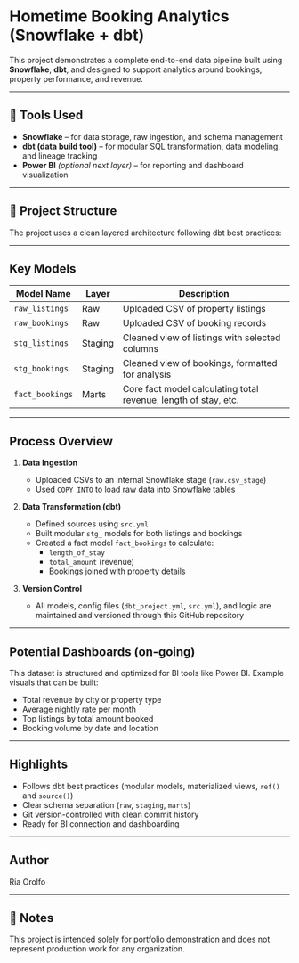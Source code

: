 # Hometime Booking Analytics (Snowflake + dbt)

This project demonstrates a complete end-to-end data pipeline built using **Snowflake**, **dbt**, and designed to support analytics around bookings, property performance, and revenue.

---

## 🔧 Tools Used

- **Snowflake** – for data storage, raw ingestion, and schema management  
- **dbt (data build tool)** – for modular SQL transformation, data modeling, and lineage tracking  
- **Power BI** *(optional next layer)* – for reporting and dashboard visualization

---

## 📐 Project Structure

The project uses a clean layered architecture following dbt best practices:


---

## Key Models

| Model Name | Layer | Description |
|------------|-------|-------------|
| `raw_listings` | Raw | Uploaded CSV of property listings |
| `raw_bookings` | Raw | Uploaded CSV of booking records |
| `stg_listings` | Staging | Cleaned view of listings with selected columns |
| `stg_bookings` | Staging | Cleaned view of bookings, formatted for analysis |
| `fact_bookings` | Marts | Core fact model calculating total revenue, length of stay, etc. |

---

##  Process Overview

1. **Data Ingestion**  
   - Uploaded CSVs to an internal Snowflake stage (`raw.csv_stage`)
   - Used `COPY INTO` to load raw data into Snowflake tables

2. **Data Transformation (dbt)**  
   - Defined sources using `src.yml`
   - Built modular `stg_` models for both listings and bookings
   - Created a fact model `fact_bookings` to calculate:
     - `length_of_stay`
     - `total_amount` (revenue)
     - Bookings joined with property details

3. **Version Control**  
   - All models, config files (`dbt_project.yml`, `src.yml`), and logic are maintained and versioned through this GitHub repository

---

## Potential Dashboards (on-going)

This dataset is structured and optimized for BI tools like Power BI. Example visuals that can be built:
- Total revenue by city or property type
- Average nightly rate per month
- Top listings by total amount booked
- Booking volume by date and location

---

##  Highlights

- Follows dbt best practices (modular models, materialized views, `ref()` and `source()`)
- Clear schema separation (`raw`, `staging`, `marts`)
- Git version-controlled with clean commit history
- Ready for BI connection and dashboarding

---

##  Author

Ria Orolfo  


---

## 📌 Notes

This project is intended solely for portfolio demonstration and does not represent production work for any organization.

